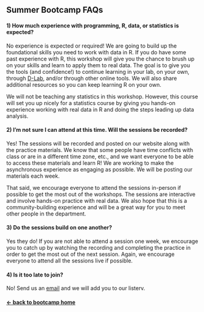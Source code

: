 ## Summer Bootcamp FAQs
#### 1) How much experience with programming, R, data, or statistics is expected?

No experience is expected or required! We are going to build up the foundational skills you need to work with data in R. If you do have some past experience with R, this workshop will give you the chance to brush up on your skills and learn to apply them to real data. The goal is to give you the tools (and confidence!) to continue learning in your lab, on your own, through [D-Lab](https://dlab.berkeley.edu/home), and/or through other online tools. We will also share additional resources so you can keep learning R on your own.

We will not be teaching any statistics in this workshop. However, this course will set you up nicely for a statistics course by giving you hands-on experience working with real data in R and doing the steps leading up data analysis. 


#### 2) I’m not sure I can attend at this time. Will the sessions be recorded?


Yes! The sessions will be recorded and posted on our website along with the practice materials. We know that some people have time conflicts with class or are in a different time zone, etc., and we want everyone to be able to access these materials and learn R! We are working to make the asynchronous experience as engaging as possible. We will be posting our materials each week. 

 That said, we encourage everyone to attend the sessions in-person if possible to get the most out of the workshops. The sessions are interactive and involve hands-on practice with real data. We also hope that this is a community-building experience and will be a great way for you to meet other people in the department.

#### 3) Do the sessions build on one another?
Yes they do! If you are not able to attend a session one week, we encourage you to catch up by watching the recording and completing the practice in order to get the most out of the next session. Again, we encourage everyone to attend all the sessions live if possible.

#### 4) Is it too late to join? 
No! Send us an [email](mailto:coronar@berkeley.edu) and we will add you to our listerv.


#### [<- back to bootcamp home](https://ucb-psychology-quack.github.io/site/Bootcamp_2024/bootcamp2024)
